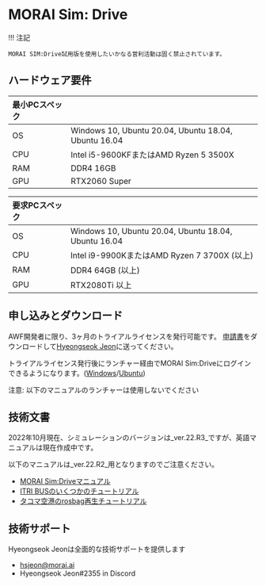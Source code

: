 # MORAI Sim: Drive

!!! 注記

    MORAI SIM:Drive試用版を使用したいかなる営利活動は固く禁止されています。

## ハードウェア要件

| 最小PCスペック |                                                      |
| :--------------- | :--------------------------------------------------- |
| OS               | Windows 10, Ubuntu 20.04, Ubuntu 18.04, Ubuntu 16.04 |
| CPU              | Intel i5-9600KFまたはAMD Ryzen 5 3500X                 |
| RAM              | DDR4 16GB                                            |
| GPU              | RTX2060 Super                                        |

| 要求PCスペック |                                                      |
| :---------------- | :--------------------------------------------------- |
| OS                | Windows 10, Ubuntu 20.04, Ubuntu 18.04, Ubuntu 16.04 |
| CPU               | Intel i9-9900KまたはAMD Ryzen 7 3700X (以上)      |
| RAM               | DDR4 64GB (以上)                                |
| GPU               | RTX2080Ti 以上                                  |

## 申し込みとダウンロード

AWF開発者に限り、3ヶ月のトライアルライセンスを発行可能です。
[申請書](https://drive.google.com/file/d/1SO9hAr2-828MNl410xSABp3znHaR-AWV/view?usp=sharing)をダウンロードして[Hyeongseok Jeon](#technical-support)に送ってください。

トライアルライセンス発行後にランチャー経由でMORAI Sim:Driveにログインできるようになります。([Windows](https://drive.google.com/file/d/1NMd2kInUALXYosRMtOHDPPGou9yCWMKK/view?usp=sharing)/[Ubuntu](https://drive.google.com/file/d/1qmA_1eUDyNJ85AeAzSxZRQaDbR_Sc76R/view?usp=sharing))

注意: 以下のマニュアルのランチャーは使用しないでください

## 技術文書

2022年10月現在、シミュレーションのバージョンは_ver.22.R3_ですが、英語マニュアルは現在作成中です。

以下のマニュアルは_ver.22.R2_用となりますのでご注意ください。

- [MORAI Sim:Driveマニュアル](https://morai-sim--drive-user-manual--en-22-r2.scrollhelp.site/msdume2/)
- [ITRI BUSのいくつかのチュートリアル](https://morai.atlassian.net/wiki/external/1158610949/ZDE2Mjk0MTc5OTAxNGZmZjg3ZDMxZjQxNzFkNTgxYWM?atlOrigin=eyJpIjoiNDc1OGNkMjkxMTMzNDVjOGExMGFiMDY0M2ZmNzkwMjkiLCJwIjoiYyJ9)
- [タコマ空港のrosbag再生チュートリアル](https://morai.atlassian.net/wiki/external/1098547535/MTJjMDRmZDlhZDhiNDI2YzhkNzgzMWJiMjNiYTYxMzc?atlOrigin=eyJpIjoiZTc5NzBlM2VkMmFiNDZlM2JlZjk1N2Q3ZjZjYWYwZjMiLCJwIjoiYyJ9)

## 技術サポート

<!-- cspell: ignore Hyeongseok　Jeon　-->

Hyeongseok Jeonは全面的な技術サポートを提供します

- hsjeon@morai.ai
- Hyeongseok Jeon#2355 in Discord
